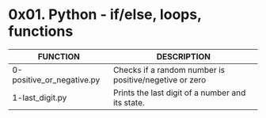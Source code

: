 # 0x01. Python - if/else, loops, functions

| FUNCTION | DESCRIPTION |
|----------|-------------|
| 0-positive_or_negative.py | Checks if a random number is positive/negetive or zero |
| 1-last_digit.py | Prints the last digit of a number and its state. |
